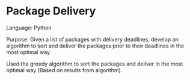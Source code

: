 # Package Delivery

Language: Python

Purpose: Given a list of packages with delivery deadlines, develop an algorithm to sort and deliver the packages prior to their deadlines in the most optimal way. 

Used the greedy algorithm to sort the packages and deliver in the most optimal way (Based on results from algorithm).
